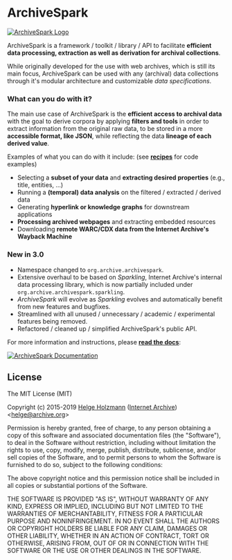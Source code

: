# ArchiveSpark

[![ArchiveSpark Logo](./logo.png)](https://github.com/helgeho/ArchiveSpark)

ArchiveSpark is a framework / toolkit / library / API to facilitate **efficient data processing, extraction as well as derivation for archival collections**.

While originally developed for the use with web archives, which is still its main focus, ArchiveSpark can be used with any (archival) data collections through it's modular architecture and customizable _data specifications_.

### What can you do with it?

The main use case of ArchiveSpark is the **efficient access to archival data** with the goal to derive corpora by applying **filters and tools** in order to extract information from the original raw data, to be stored in a more **accessible format, like JSON**, while reflecting the data **lineage of each derived value**.

Examples of what you can do with it include: (see [**recipes**](docs/Recipes.md) for code examples)

* Selecting a **subset of your data** and **extracting desired properties** (e.g., title, entities, ...)
* Running a **(temporal) data analysis** on the filtered / extracted / derived data
* Generating **hyperlink or knowledge graphs** for downstream applications 
* **Processing archived webpages** and extracting embedded resources
* Downloading **remote WARC/CDX data from the Internet Archive's Wayback Machine**

### New in 3.0

* Namespace changed to `org.archive.archivespark`.
* Extensive overhaul to be based on _Sparkling_, Internet Archive's internal data processing library, which is now partially included under `org.archive.archivespark.sparkling`.
* _ArchiveSpark_ will evolve as _Sparkling_ evolves and automatically benefit from new features and bugfixes.
* Streamlined with all unused / unnecessary / academic / experimental features being removed.
* Refactored / cleaned up / simplified ArchiveSpark's public API.

For more information and instructions, please [**read the docs**](docs/README.md):
 
 [![ArchiveSpark Documentation](./docs_button.png)](docs/README.md)

## License

The MIT License (MIT)

Copyright (c) 2015-2019 [Helge Holzmann](http://www.HelgeHolzmann.de) ([Internet Archive](http://www.archive.org)) <[helge@archive.org](mailto:helge@archive.org)>

Permission is hereby granted, free of charge, to any person obtaining a copy
of this software and associated documentation files (the "Software"), to deal
in the Software without restriction, including without limitation the rights
to use, copy, modify, merge, publish, distribute, sublicense, and/or sell
copies of the Software, and to permit persons to whom the Software is
furnished to do so, subject to the following conditions:

The above copyright notice and this permission notice shall be included in all
copies or substantial portions of the Software.

THE SOFTWARE IS PROVIDED "AS IS", WITHOUT WARRANTY OF ANY KIND, EXPRESS OR
IMPLIED, INCLUDING BUT NOT LIMITED TO THE WARRANTIES OF MERCHANTABILITY,
FITNESS FOR A PARTICULAR PURPOSE AND NONINFRINGEMENT. IN NO EVENT SHALL THE
AUTHORS OR COPYRIGHT HOLDERS BE LIABLE FOR ANY CLAIM, DAMAGES OR OTHER
LIABILITY, WHETHER IN AN ACTION OF CONTRACT, TORT OR OTHERWISE, ARISING FROM,
OUT OF OR IN CONNECTION WITH THE SOFTWARE OR THE USE OR OTHER DEALINGS IN THE
SOFTWARE.
